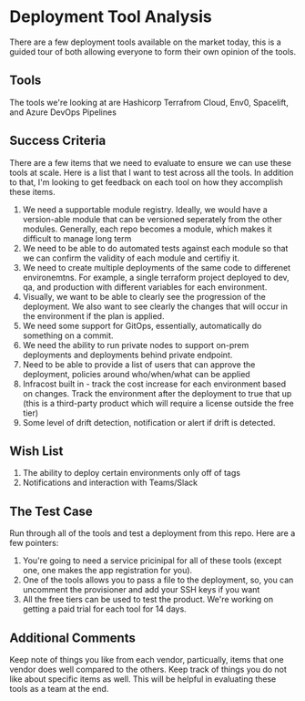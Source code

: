 # Deployment Tool Analysis

There are a few deployment tools available on the market today, this is a guided tour of both allowing everyone to form their own opinion of the tools.

## Tools

The tools we're looking at are Hashicorp Terrafrom Cloud, Env0, Spacelift, and Azure DevOps Pipelines

## Success Criteria

There are a few items that we need to evaluate to ensure we can use these tools at scale. Here is a list that I want to test across all the tools. In addition to that, I'm looking to get feedback on each tool on how they accomplish these items.

1. We need a supportable module registry. Ideally, we would have a version-able module that can be versioned seperately from the other modules. Generally, each repo becomes a module, which makes it difficult to manage long term
2. We need to be able to do automated tests against each module so that we can confirm the validity of each module and certifiy it.
3. We need to create multiple deployments of the same code to differenet environemtns. For example, a single terraform project deployed to dev, qa, and production with different variables for each environment.
4. Visually, we want to be able to clearly see the progression of the deployment. We also want to see clearly the changes that will occur in the environment if the plan is applied.
5. We need some support for GitOps, essentially, automatically do something on a commit.
6. We need the ability to run private nodes to support on-prem deployments and deployments behind private endpoint.
7. Need to be able to provide a list of users that can approve the deployment, policies around who/when/what can be applied
8. Infracost built in - track the cost increase for each environment based on changes. Track the environment after the deployment to true that up (this is a third-party product which will require a license outside the free tier)
9. Some level of drift detection, notification or alert if drift is detected.

## Wish List

1. The ability to deploy certain environments only off of tags
2. Notifications and interaction with Teams/Slack

## The Test Case

Run through all of the tools and test a deployment from this repo. Here are a few pointers:

1. You're going to need a service pricinipal for all of these tools (except one, one makes the app registration for you).
2. One of the tools allows you to pass a file to the deployment, so, you can uncomment the provisioner and add your SSH keys if you want
3. All the free tiers can be used to test the product. We're working on getting a paid trial for each tool for 14 days.

## Additional Comments

Keep note of things you like from each vendor, particually, items that one vendor does well compared to the others. Keep track of things you do not like about specific items as well. This will be helpful in evaluating these tools as a team at the end.
